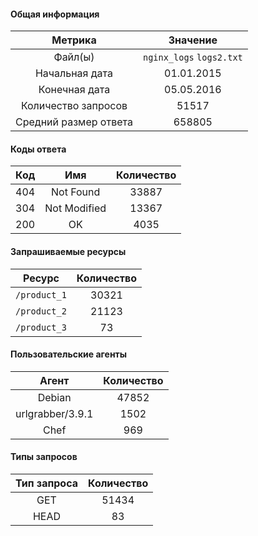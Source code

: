 #### Общая информация
|Метрика|Значение|
|:-:|:-:|
|Файл(ы)|`nginx_logs` `logs2.txt`|
|Начальная дата|01.01.2015|
|Конечная дата|05.05.2016|
|Количество запросов|51517|
|Средний размер ответа|658805|
#### Коды ответа
|Код|Имя|Количество|
|:-:|:-:|:-:|
|404|Not Found|33887|
|304|Not Modified|13367|
|200|OK|4035|
#### Запрашиваемые ресурсы
|Ресурс|Количество|
|:-:|:-:|
|`/product_1`|30321|
|`/product_2`|21123|
|`/product_3`|73|
#### Пользовательские агенты
|Агент|Количество|
|:-:|:-:|
|Debian|47852|
|urlgrabber/3.9.1|1502|
|Chef|969|
#### Типы запросов
|Тип запроса|Количество|
|:-:|:-:|
|GET|51434|
|HEAD|83|
